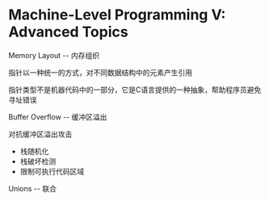 # Machine-Level Programming V: Advanced Topics

Memory Layout -- 内存组织

指针以一种统一的方式，对不同数据结构中的元素产生引用

指针类型不是机器代码中的一部分，它是C语言提供的一种抽象，帮助程序员避免寻址错误

Buffer Overflow -- 缓冲区溢出

对抗缓冲区溢出攻击

* 栈随机化
* 栈破坏检测
* 限制可执行代码区域

Unions -- 联合

